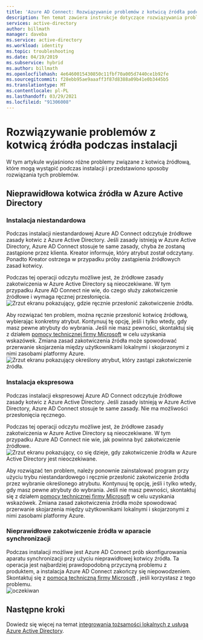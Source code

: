 ```yaml
---
title: 'Azure AD Connect: Rozwiązywanie problemów z kotwicą źródła podczas instalacji | Microsoft Docs'
description: Ten temat zawiera instrukcje dotyczące rozwiązywania problemów z kotwicą źródła podczas instalacji.
services: active-directory
author: billmath
manager: daveba
ms.service: active-directory
ms.workload: identity
ms.topic: troubleshooting
ms.date: 04/19/2019
ms.subservice: hybrid
ms.author: billmath
ms.openlocfilehash: 4e6460015430850c11fbf70a005d7440ce1b92fe
ms.sourcegitcommit: f28ebb95ae9aaaff3f87d8388a09b41e0b3445b5
ms.translationtype: MT
ms.contentlocale: pl-PL
ms.lasthandoff: 03/29/2021
ms.locfileid: "91306008"
---
```

# <a name="troubleshooting-source-anchor-issues-during-installation"></a>Rozwiązywanie problemów z kotwicą źródła podczas instalacji
W tym artykule wyjaśniono różne problemy związane z kotwicą źródłową, które mogą wystąpić podczas instalacji i przedstawiono sposoby rozwiązania tych problemów.

## <a name="invalid-source-anchor-in-azure-active-directory"></a>Nieprawidłowa kotwica źródła w Azure Active Directory

### <a name="custom-installation"></a>Instalacja niestandardowa

Podczas instalacji niestandardowej Azure AD Connect odczytuje źródłowe zasady kotwic z Azure Active Directory. Jeśli zasady istnieją w Azure Active Directory, Azure AD Connect stosuje te same zasady, chyba że zostaną zastąpione przez klienta. Kreator informuje, który atrybut został odczytany. Ponadto Kreator ostrzega w przypadku próby zastąpienia źródłowych zasad kotwicy.

Podczas tej operacji odczytu możliwe jest, że źródłowe zasady zakotwiczenia w Azure Active Directory są nieoczekiwane. W tym przypadku Azure AD Connect nie wie, do czego służy zakotwiczenie źródłowe i wymaga ręcznej przesłonięcia.</br>
![Zrzut ekranu pokazujący, gdzie ręcznie przesłonić zakotwiczenie źródła.](media/tshoot-connect-source-anchor/source1.png)

Aby rozwiązać ten problem, można ręcznie przesłonić kotwicę źródłową, wybierając konkretny atrybut. Kontynuuj tę opcję, jeśli i tylko wtedy, gdy masz pewne atrybuty do wybrania. Jeśli nie masz pewności, skontaktuj się z działem [pomocy technicznej firmy Microsoft](https://support.microsoft.com/contactus/) w celu uzyskania wskazówek. Zmiana zasad zakotwiczenia źródła może spowodować przerwanie skojarzenia między użytkownikami lokalnymi i skojarzonymi z nimi zasobami platformy Azure.</br>
![Zrzut ekranu pokazujący określony atrybut, który zastąpi zakotwiczenie źródła.](media/tshoot-connect-source-anchor/source2.png)

### <a name="express-installation"></a>Instalacja ekspresowa
Podczas instalacji ekspresowej Azure AD Connect odczytuje źródłowe zasady kotwic z Azure Active Directory. Jeśli zasady istnieją w Azure Active Directory, Azure AD Connect stosuje te same zasady. Nie ma możliwości przesłonięcia ręcznego.

Podczas tej operacji odczytu możliwe jest, że źródłowe zasady zakotwiczenia w Azure Active Directory są nieoczekiwane. W tym przypadku Azure AD Connect nie wie, jak powinna być zakotwiczenie źródłowe.</br>
![Zrzut ekranu pokazujący, co się dzieje, gdy zakotwiczenie źródła w Azure Active Directory jest nieoczekiwane.](media/tshoot-connect-source-anchor/source3.png)

Aby rozwiązać ten problem, należy ponownie zainstalować program przy użyciu trybu niestandardowego i ręcznie przesłonić zakotwiczenie źródła przez wybranie określonego atrybutu. Kontynuuj tę opcję, jeśli i tylko wtedy, gdy masz pewne atrybuty do wybrania. Jeśli nie masz pewności, skontaktuj się z działem [pomocy technicznej firmy Microsoft](https://support.microsoft.com/contactus/) w celu uzyskania wskazówek. Zmiana zasad zakotwiczenia źródła może spowodować przerwanie skojarzenia między użytkownikami lokalnymi i skojarzonymi z nimi zasobami platformy Azure.

### <a name="invalid-source-anchor-in-sync-engine"></a>Nieprawidłowe zakotwiczenie źródła w aparacie synchronizacji
Podczas instalacji możliwe jest Azure AD Connect prób skonfigurowania aparatu synchronizacji przy użyciu nieprawidłowej kotwicy źródła. Ta operacja jest najbardziej prawdopodobną przyczyną problemu z produktem, a instalacja Azure AD Connect zakończy się niepowodzeniem. Skontaktuj się z [pomocą techniczną firmy Microsoft](https://support.microsoft.com/contactus/) , jeśli korzystasz z tego problemu.</br>
![oczekiwan](media/tshoot-connect-source-anchor/source4.png)


## <a name="next-steps"></a>Następne kroki
Dowiedz się więcej na temat [integrowania tożsamości lokalnych z usługą Azure Active Directory](whatis-hybrid-identity.md).
